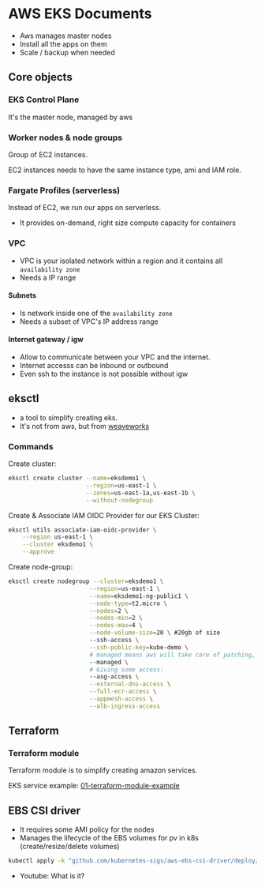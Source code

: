 # AWS EKS Documents

- Aws manages master nodes
- Install all the apps on them
- Scale / backup when needed

## Core objects

### EKS Control Plane

It's the master node, managed by aws

### Worker nodes & node groups

Group of EC2 instances.

EC2 instances needs to have the same instance type, ami and IAM role.

### Fargate Profiles (serverless)

Instead of EC2, we run our apps on serverless.

- It provides on-demand, right size compute capacity for containers

### VPC

- VPC is your isolated network within a region and it contains all `availability zone`
- Needs a IP range

#### Subnets

- Is network inside one of the `availability zone`
- Needs a subset of VPC's IP address range

#### Internet gateway / igw
- Allow to communicate between your VPC and the internet.
- Internet accesss can be inbound or outbound
- Even ssh to the instance is not possible without igw

## eksctl

- a tool to simplify creating eks.
- It's not from aws, but from [weaveworks](https://github.com/weaveworks/eksctl)

### Commands

Create cluster:
```sh
eksctl create cluster --name=eksdemo1 \
                      --region=us-east-1 \
                      --zones=us-east-1a,us-east-1b \
                      --without-nodegroup              
```

Create & Associate IAM OIDC Provider for our EKS Cluster:
```sh
eksctl utils associate-iam-oidc-provider \
    --region us-east-1 \
    --cluster eksdemo1 \
    --approve
```

Create node-group:
```sh
eksctl create nodegroup --cluster=eksdemo1 \
                       --region=us-east-1 \
                       --name=eksdemo1-ng-public1 \
                       --node-type=t2.micro \
                       --nodes=2 \
                       --nodes-min=2 \
                       --nodes-max=4 \
                       --node-volume-size=20 \ #20gb of size
                       --ssh-access \
                       --ssh-public-key=kube-demo \
                       # managed means aws will take care of patching, auto-upgrading, etc
                       --managed \
                       # Giving some access: 
                       --asg-access \
                       --external-dns-access \
                       --full-ecr-access \
                       --appmesh-access \
                       --alb-ingress-access 
```

## Terraform
### Terraform module

Terraform module is to simplify creating amazon services.

EKS service example: [01-terraform-module-example](01-terraform-module-example)

## EBS CSI driver

- It requires some AMI policy for the nodes
- Manages the lifecycle of the EBS volumes for pv in k8s (create/resize/delete volumes)
```sh
kubectl apply -k "github.com/kubernetes-sigs/aws-ebs-csi-driver/deploy/kubernetes/overlays/stable/?ref=master"
```

- Youtube: What is it?
